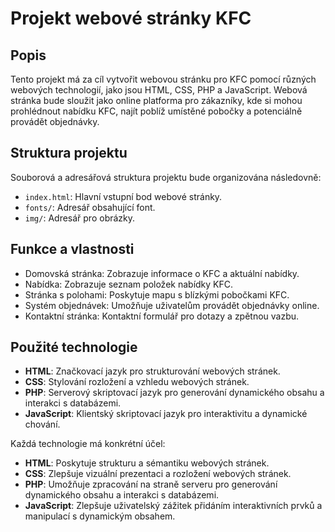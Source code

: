 # Projekt webové stránky KFC

## Popis
Tento projekt má za cíl vytvořit webovou stránku pro KFC pomocí různých webových technologií, jako jsou HTML, CSS, PHP a JavaScript. Webová stránka bude sloužit jako online platforma pro zákazníky, kde si mohou prohlédnout nabídku KFC, najít poblíž umístěné pobočky a potenciálně provádět objednávky.

## Struktura projektu
Souborová a adresářová struktura projektu bude organizována následovně:

- `index.html`: Hlavní vstupní bod webové stránky.
- `fonts/`: Adresář obsahující font.
- `img/`: Adresář pro obrázky.

## Funkce a vlastnosti
- Domovská stránka: Zobrazuje informace o KFC a aktuální nabídky.
- Nabídka: Zobrazuje seznam položek nabídky KFC.
- Stránka s polohami: Poskytuje mapu s blízkými pobočkami KFC.
- Systém objednávek: Umožňuje uživatelům provádět objednávky online.
- Kontaktní stránka: Kontaktní formulář pro dotazy a zpětnou vazbu.

## Použité technologie
- **HTML**: Značkovací jazyk pro strukturování webových stránek.
- **CSS**: Stylování rozložení a vzhledu webových stránek.
- **PHP**: Serverový skriptovací jazyk pro generování dynamického obsahu a interakci s databázemi.
- **JavaScript**: Klientský skriptovací jazyk pro interaktivitu a dynamické chování.

Každá technologie má konkrétní účel:

- **HTML**: Poskytuje strukturu a sémantiku webových stránek.
- **CSS**: Zlepšuje vizuální prezentaci a rozložení webových stránek.
- **PHP**: Umožňuje zpracování na straně serveru pro generování dynamického obsahu a interakci s databázemi.
- **JavaScript**: Zlepšuje uživatelský zážitek přidáním interaktivních prvků a manipulací s dynamickým obsahem.
